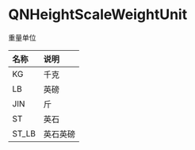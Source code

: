 # QNHeightScaleWeightUnit

重量单位

| 名称    | 说明   |
|:------|:-----|
| KG    | 千克   |
| LB    | 英磅   |
| JIN   | 斤    |
| ST    | 英石   |
| ST_LB | 英石英磅 |